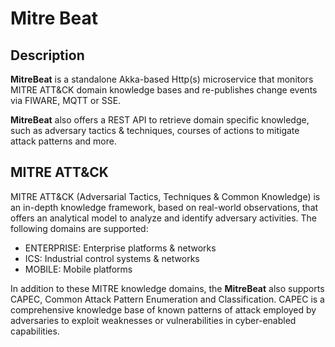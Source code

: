 
# Mitre Beat

## Description
**MitreBeat** is a standalone Akka-based Http(s) microservice that monitors MITRE ATT&CK 
domain knowledge bases and re-publishes change events via FIWARE, MQTT or SSE.

**MitreBeat** also offers a REST API to retrieve domain specific knowledge, such as
adversary tactics & techniques, courses of actions to mitigate attack patterns and more.

## MITRE ATT&CK
MITRE ATT&CK (Adversarial Tactics, Techniques & Common Knowledge) is an in-depth knowledge 
framework, based on real-world observations, that offers an analytical model to analyze and 
identify adversary activities. The following domains are supported:

* ENTERPRISE: Enterprise platforms & networks
* ICS: Industrial control systems & networks
* MOBILE: Mobile platforms

In addition to these MITRE knowledge domains, the **MitreBeat** also supports CAPEC, Common
Attack Pattern Enumeration and Classification. CAPEC is a comprehensive knowledge base of
known patterns of attack employed by adversaries to exploit weaknesses or vulnerabilities
in cyber-enabled capabilities.